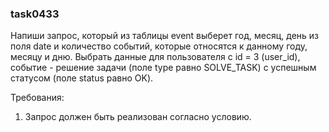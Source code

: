 
### task0433

Напиши запрос, который из таблицы event выберет год, месяц, день из поля date и количество событий,
которые относятся к данному году, месяцу и дню. Выбрать данные для пользователя с id = 3 (user_id), событие -
решение задачи (поле type равно SOLVE_TASK) с успешным статусом (поле status равно OK).


Требования:
1.	Запрос должен быть реализован согласно условию.



